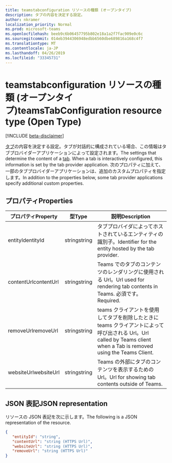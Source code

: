 ```yaml
---
title: teamstabconfiguration リソースの種類 (オープンタイプ)
description: タブの内容を決定する設定。
author: nkramer
localization_priority: Normal
ms.prod: microsoft-teams
ms.openlocfilehash: beeb9c6b06457795b802e18a1a2f7fac909e0c6c
ms.sourcegitcommit: 014eb3944306948edbb6560dbe689816a168c4f7
ms.translationtype: MT
ms.contentlocale: ja-JP
ms.lasthandoff: 04/26/2019
ms.locfileid: "33345731"
---
```

# <a name="teamstabconfiguration-resource-type-open-type"></a><span data-ttu-id="e02fa-103">teamstabconfiguration リソースの種類 (オープンタイプ)</span><span class="sxs-lookup"><span data-stu-id="e02fa-103">teamsTabConfiguration resource type (Open Type)</span></span>

[!INCLUDE [beta-disclaimer](../../includes/beta-disclaimer.md)]

<span data-ttu-id="e02fa-104">[タブ](teamstab.md)の内容を決定する設定。タブが対話的に構成されている場合、この情報はタブプロバイダーアプリケーションによって設定されます。</span><span class="sxs-lookup"><span data-stu-id="e02fa-104">The settings that determine the content of a [tab](teamstab.md). When a tab is interactively configured, this information is set by the tab provider application.</span></span>
<span data-ttu-id="e02fa-105">次のプロパティに加えて、一部のタブプロバイダーアプリケーションは、追加のカスタムプロパティを指定します。</span><span class="sxs-lookup"><span data-stu-id="e02fa-105">In addition to the properties below, some tab provider applications specify additional custom properties.</span></span>

## <a name="properties"></a><span data-ttu-id="e02fa-106">プロパティ</span><span class="sxs-lookup"><span data-stu-id="e02fa-106">Properties</span></span>

|<span data-ttu-id="e02fa-107">プロパティ</span><span class="sxs-lookup"><span data-stu-id="e02fa-107">Property</span></span>|<span data-ttu-id="e02fa-108">型</span><span class="sxs-lookup"><span data-stu-id="e02fa-108">Type</span></span>|<span data-ttu-id="e02fa-109">説明</span><span class="sxs-lookup"><span data-stu-id="e02fa-109">Description</span></span>|
|-|-|-|
|  <span data-ttu-id="e02fa-110">entityId</span><span class="sxs-lookup"><span data-stu-id="e02fa-110">entityId</span></span>   |   <span data-ttu-id="e02fa-111">string</span><span class="sxs-lookup"><span data-stu-id="e02fa-111">string</span></span> |  <span data-ttu-id="e02fa-112">タブプロバイダによってホストされているエンティティの識別子。</span><span class="sxs-lookup"><span data-stu-id="e02fa-112">Identifier for the entity hosted by the tab provider.</span></span>     |
|  <span data-ttu-id="e02fa-113">contentUrl</span><span class="sxs-lookup"><span data-stu-id="e02fa-113">contentUrl</span></span> |   <span data-ttu-id="e02fa-114">string</span><span class="sxs-lookup"><span data-stu-id="e02fa-114">string</span></span> |  <span data-ttu-id="e02fa-115">Teams でのタブのコンテンツのレンダリングに使用される Url。</span><span class="sxs-lookup"><span data-stu-id="e02fa-115">Url used for rendering tab contents in Teams.</span></span> <span data-ttu-id="e02fa-116">必須です。</span><span class="sxs-lookup"><span data-stu-id="e02fa-116">Required.</span></span>    |
|  <span data-ttu-id="e02fa-117">removeUrl</span><span class="sxs-lookup"><span data-stu-id="e02fa-117">removeUrl</span></span>  |   <span data-ttu-id="e02fa-118">string</span><span class="sxs-lookup"><span data-stu-id="e02fa-118">string</span></span> |  <span data-ttu-id="e02fa-119">teams クライアントを使用してタブを削除したときに teams クライアントによって呼び出される Url。</span><span class="sxs-lookup"><span data-stu-id="e02fa-119">Url called by Teams client when a Tab is removed using the Teams Client.</span></span>     |
|  <span data-ttu-id="e02fa-120">websiteUrl</span><span class="sxs-lookup"><span data-stu-id="e02fa-120">websiteUrl</span></span> |   <span data-ttu-id="e02fa-121">string</span><span class="sxs-lookup"><span data-stu-id="e02fa-121">string</span></span> |  <span data-ttu-id="e02fa-122">Teams の外部にタブのコンテンツを表示するための Url。</span><span class="sxs-lookup"><span data-stu-id="e02fa-122">Url for showing tab contents outside of Teams.</span></span>     |

## <a name="json-representation"></a><span data-ttu-id="e02fa-123">JSON 表記</span><span class="sxs-lookup"><span data-stu-id="e02fa-123">JSON representation</span></span>

<span data-ttu-id="e02fa-124">リソースの JSON 表記を次に示します。</span><span class="sxs-lookup"><span data-stu-id="e02fa-124">The following is a JSON representation of the resource.</span></span>
<!-- {
  "blockType": "resource",
  "@odata.type": "microsoft.graph.teamsTabConfiguration"
}-->

```json
{
   "entityId": "string",
   "contentUrl": "string (HTTPS Url)",
   "websiteUrl": "string (HTTPS Url)",
   "removeUrl": "string (HTTPS Url)"  
}

```
<!-- uuid: 8fcb5dbc-d5aa-4681-8e31-b001d5168d79
2015-10-25 14:57:30 UTC -->
<!--
{
  "type": "#page.annotation",
  "description": "teamsTabConfiguration complex type (Open Type)",
  "keywords": "",
  "section": "documentation",
  "tocPath": "",
  "suppressions": []
}
-->
